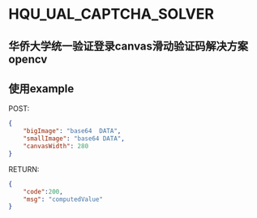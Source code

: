 # HQU_UAL_CAPTCHA_SOLVER

## 华侨大学统一验证登录canvas滑动验证码解决方案 opencv

## 使用example

POST:

```json
{
    "bigImage": "base64  DATA",
    "smallImage": "base64 DATA",
    "canvasWidth": 280
}
```

RETURN:

```json
{
    "code":200,
    "msg": "computedValue"
}
```
